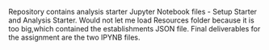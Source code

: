 Repository contains analysis starter Jupyter Notebook files - Setup Starter and Analysis Starter. Would not let me load Resources folder because it is too big,which contained the establishments JSON file. Final deliverables for the assignment are the two IPYNB files.
